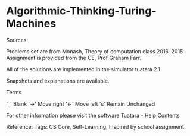 # Algorithmic-Thinking-Turing-Machines
Sources: 

Problems set are from Monash, Theory of computation class 2016. 2015 Assignment is provided from the CE, Prof Graham Farr.


All of the solutions are implemented in the simulator tuatara 2.1


Snapshots and explanations are available.

Terms

'_' 	Blank
'->' 	Move right
'<-' 	Move left
'ɛ'	Remain Unchanged

For other information please visit the software Tuatara - Help Contents


Reference: Tags: CS Core, Self-Learning, Inspired by school assignment
